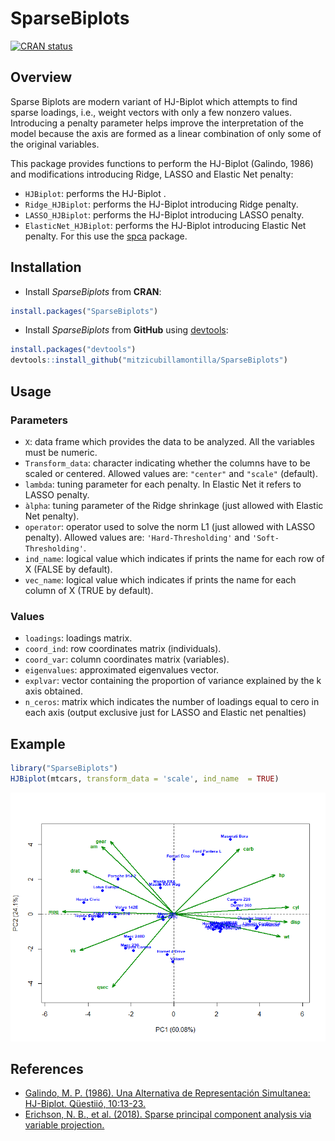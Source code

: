 # SparseBiplots

[![CRAN status](https://www.r-pkg.org/badges/version/SparseBiplots)](https://cran.r-project.org/web/packages/SparseBiplots/index.html)

## Overview

Sparse Biplots are modern variant of HJ-Biplot which attempts to find sparse loadings, i.e., weight vectors with only a few nonzero values. Introducing a penalty parameter helps improve the interpretation of the model because the axis are formed as a linear combination of only some of the original variables.

This package provides functions to perform the HJ-Biplot (Galindo, 1986) and modifications introducing Ridge, LASSO and Elastic Net penalty:

* `HJBiplot`: performs the HJ-Biplot .
* `Ridge_HJBiplot`: performs the HJ-Biplot introducing Ridge penalty.
* `LASSO_HJBiplot`: performs the HJ-Biplot introducing LASSO penalty.
* `ElasticNet_HJBiplot`: performs the HJ-Biplot introducing Elastic Net penalty. For this use the [spca](https://github.com/erichson/spca) package.

## Installation

* Install *SparseBiplots* from **CRAN**:
```R
install.packages("SparseBiplots")
```

* Install *SparseBiplots* from **GitHub** using [devtools](https://github.com/r-lib/devtools):
```R
install.packages("devtools")
devtools::install_github("mitzicubillamontilla/SparseBiplots")
```

## Usage

### Parameters

* `X`: data frame which provides the data to be analyzed. All the variables must be numeric.
* `Transform_data`: character indicating whether the columns have to be scaled or centered. Allowed values are: `"center"` and `"scale"` (default).
* `lambda`: tuning parameter for each penalty. In Elastic Net it refers to LASSO penalty.
* `àlpha`: tuning parameter of the Ridge shrinkage (just allowed with Elastic Net penalty).
* `operator`: operator used to solve the norm L1 (just allowed with LASSO penalty). Allowed values are: `'Hard-Thresholding'` and `'Soft-Thresholding'`. 
* `ind_name`: logical value which indicates if prints the name for each row of X (FALSE by default).
* `vec_name`: logical value which indicates if prints the name for each column of X (TRUE by default).

### Values

* `loadings`: loadings matrix.
* `coord_ind`: row coordinates matrix (individuals).
* `coord_var`: column coordinates matrix (variables).
* `eigenvalues`: approximated eigenvalues vector.
* `explvar`: vector containing the proportion of variance explained by the k axis obtained.
* `n_ceros`: matrix which indicates the number of loadings equal to cero in each axis (output exclusive just for LASSO and Elastic net penalties)

## Example

```R
library("SparseBiplots")
HJBiplot(mtcars, transform_data = 'scale', ind_name  = TRUE)
```

<img src="https://github.com/mitzicubillamontilla/SparseBiplots/blob/master/plots/HJ_Example.png" width="750">

## References

* [Galindo, M. P. (1986). Una Alternativa de Representación Simultanea: HJ-Biplot. Qüestiió, 10:13-23.](http://diarium.usal.es/pgalindo/files/2012/07/0article-HJ-1986.pdf)
* [Erichson, N. B., et al. (2018). Sparse principal component analysis via variable projection.](https://arxiv.org/abs/1804.00341)
